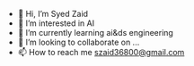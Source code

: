 - 👋 Hi, I’m Syed Zaid
- 👀 I’m interested in AI
- 🌱 I’m currently learning ai&ds engineering
- 💞️ I’m looking to collaborate on ...
- 📫 How to reach me szaid36800@gmail.com

<!---
Szaid36800/Szaid36800 is a ✨ special ✨ repository because its `README.md` (this file) appears on your GitHub profile.
You can click the Preview link to take a look at your changes.
--->
